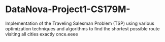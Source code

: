 # DataNova-Project1-CS179M-
Implementation of the Traveling Salesman Problem (TSP) using various optimization techniques and algorithms to find the shortest possible route visiting all cities exactly once.eeee
